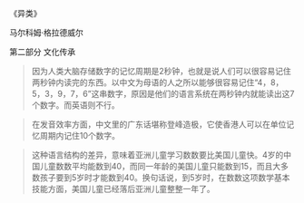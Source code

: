 《异类》

 马尔科姆·格拉德威尔 

 第二部分 文化传承

> 因为人类大脑存储数字的记忆周期是2秒钟，也就是说人们可以很容易记住两秒钟内读完的东西。以中文为母语的人之所以能够很容易记住“4，8，5，3，9，7，6”这串数字，原因是他们的语言系统在两秒钟内就能读出这7个数字。而英语则不行。

> 在发音效率方面，中文里的广东话堪称登峰造极，它使香港人可以在单位记忆周期内记住10个数字。

> 这种语言结构的差异，意味着亚洲儿童学习数数要比美国儿童快。4岁的中国儿童数数平均能数到40，而同一年龄的美国儿童只能数到15，而且大多数孩子要到5岁时才能数到40。换句话说，到5岁时，在数数这项数学基本技能方面，美国儿童已经落后亚洲儿童整整一年了。